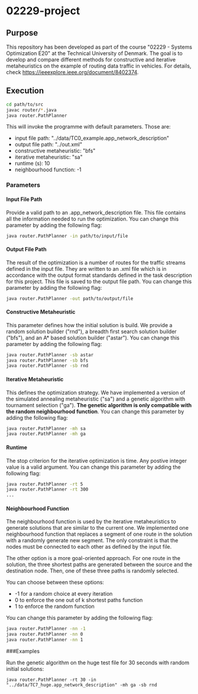 # 02229-project

## Purpose
This repository has been developed as part of the course "02229 - Systems Optimization E20" at the Technical University of Denmark.
The goal is to develop and compare different methods for constructive and iterative metaheuristics on the example of routing data
traffic in vehicles. For details, check https://ieeexplore.ieee.org/document/8402374.
## Execution
```bash
cd path/to/src
javac router/*.java
java router.PathPlanner
``` 
This will invoke the programme with default parameters. Those are:
- input file path:  "../data/TC0_example.app_network_description"
- output file path: "../out.xml"
- constructive metaheuristic: "bfs"
- iterative metaheuristic: "sa"
- runtime (s): 10
- neighbourhood function: -1

### Parameters
#### Input File Path
Provide a valid path to an .app_network_description file. This file contains all the information needed to run the
optimization. You can change this parameter by adding the following flag:
```bash
java router.PathPlanner -in path/to/input/file
```
#### Output File Path
The result of the optimization is a number of routes for the traffic streams defined in the input file. They are written
to an .xml file which is in accordance with the output format standards defined in the task description for this project.
This file is saved to the output file path. You can change this parameter by adding the following flag:
```bash
java router.PathPlanner -out path/to/output/file
```
#### Constructive Metaheuristic
This parameter defines how the initial solution is build. We provide a random solution builder ("rnd"), a breadth first
search solution builder ("bfs"), and an A* based solution builder ("astar").
You can change this parameter by adding the following flag:
```bash
java router.PathPlanner -sb astar
java router.PathPlanner -sb bfs
java router.PathPlanner -sb rnd
```
#### Iterative Metaheuristic
This defines the optimization strategy. We have implemented a version of the simulated annealing metaheuristic ("sa")
and a genetic algorithm with tournament selection ("ga"). **The genetic algorithm is only compatible with the random
neighbourhood function**.
You can change this parameter by adding the following flag:
```bash
java router.PathPlanner -mh sa
java router.PathPlanner -mh ga
```
#### Runtime
The stop criterion for the iterative optimization is time. Any postive integer value is a valid argument.
You can change this parameter by adding the following flag:
```bash
java router.PathPlanner -rt 5
java router.PathPlanner -rt 300
...
```
#### Neighbourhood Function
The neighbourhood function is used by the iterative metaheuristics to generate solutions that are similar to the current
one. We implemented one neighbourhood function that replaces a segment of one route in the solution with a
randomly generate new segment. The only constraint is that the nodes must be connected to each other as defined by the
input file.

The other option is a more goal-oriented approach. For one route in the solution, the three shortest paths are generated
between the source and the destination node. Then, one of these three paths is randomly selected.

You can choose between these options:
- -1 for a random choice at every iteration
- 0 to enforce the one out of k shortest paths function
- 1 to enforce the random function

You can change this parameter by adding the following flag:
```bash
java router.PathPlanner -nn -1
java router.PathPlanner -nn 0
java router.PathPlanner -nn 1
```

###Examples

Run the genetic algorithm on the huge test file for 30 seconds with random initial solutions:
```
java router.PathPlanner -rt 30 -in "../data/TC7_huge.app_network_description" -mh ga -sb rnd
```